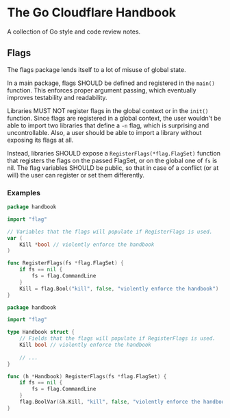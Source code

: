 # The Go Cloudflare Handbook

A collection of Go style and code review notes.

## Flags

The flags package lends itself to a lot of misuse of global state.

In a main package, flags SHOULD be defined and registered in the `main()` function. This enforces proper argument passing, which eventually improves testability and readability.

Libraries MUST NOT register flags in the global context or in the `init()` function. Since flags are registered in a global context, the user wouldn't be able to import two libraries that define a `-n` flag, which is surprising and uncontrollable. Also, a user should be able to import a library without exposing its flags at all.

Instead, libraries SHOULD expose a `RegisterFlags(*flag.FlagSet)` function that registers the flags on the passed FlagSet, or on the global one of `fs` is nil. The flag variables SHOULD be public, so that in case of a conflict (or at will) the user can register or set them differently.

### Examples

```go
package handbook

import "flag"

// Variables that the flags will populate if RegisterFlags is used.
var (
    Kill *bool // violently enforce the handbook
)

func RegisterFlags(fs *flag.FlagSet) {
    if fs == nil {
        fs = flag.CommandLine
    }
    Kill = flag.Bool("kill", false, "violently enforce the handbook")
}
```

```go
package handbook

import "flag"

type Handbook struct {
    // Fields that the flags will populate if RegisterFlags is used.
    Kill bool // violently enforce the handbook
    
    // ...
}

func (h *Handbook) RegisterFlags(fs *flag.FlagSet) {
    if fs == nil {
        fs = flag.CommandLine
    }
    flag.BoolVar(&h.Kill, "kill", false, "violently enforce the handbook")
}
```
